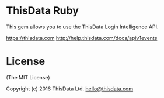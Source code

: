 # ThisData Ruby

This gem allows you to use the ThisData Login Intelligence API.

https://thisdata.com
http://help.thisdata.com/docs/apiv1events

# License

(The MIT License)

Copyright (c) 2016 ThisData Ltd. hello@thisdata.com